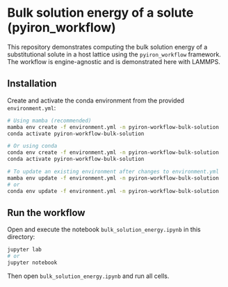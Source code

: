 # Bulk solution energy of a solute (pyiron_workflow)
This repository demonstrates computing the bulk solution energy of a substitutional solute in a host lattice using the `pyiron_workflow` framework. The workflow is engine-agnostic and is demonstrated here with LAMMPS.

## Installation
Create and activate the conda environment from the provided `environment.yml`:

```bash
# Using mamba (recommended)
mamba env create -f environment.yml -n pyiron-workflow-bulk-solution
conda activate pyiron-workflow-bulk-solution

# Or using conda
conda env create -f environment.yml -n pyiron-workflow-bulk-solution
conda activate pyiron-workflow-bulk-solution

# To update an existing environment after changes to environment.yml
mamba env update -f environment.yml -n pyiron-workflow-bulk-solution
# or
conda env update -f environment.yml -n pyiron-workflow-bulk-solution
```

## Run the workflow
Open and execute the notebook `bulk_solution_energy.ipynb` in this directory:

```bash
jupyter lab
# or
jupyter notebook
```

Then open `bulk_solution_energy.ipynb` and run all cells.